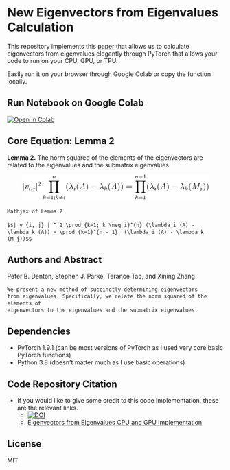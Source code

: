 # New Eigenvectors from Eigenvalues Calculation
This repository implements this [paper](https://arxiv.org/pdf/1908.03795.pdf) that allows us to calculate eigenvectors from eigenvalues elegantly through PyTorch that allows your code to run on your CPU, GPU, or TPU.

Easily run it on your browser through Google Colab or copy the function locally.

## Run Notebook on Google Colab
[![Open In Colab](https://colab.research.google.com/assets/colab-badge.svg)](https://colab.research.google.com/github/ritchieng/eigenvectors-from-eigenvalues/blob/master/notebooks/comparison.ipynb)

## Core Equation: Lemma 2

**Lemma 2.** The norm squared of the elements of the eigenvectors are related to the eigenvalues and the submatrix eigenvalues.

<p align="center">
    <img src='lemma2.png' />
</p>

```
Mathjax of Lemma 2

$$| v_{i, j} | ^ 2 \prod_{k=1; k \neq i}^{n} (\lambda_i (A) - \lambda_k (A)) = \prod_{k=1}^{n - 1}  (\lambda_i (A) - \lambda_k (M_j))$$
```


## Authors and Abstract
Peter B. Denton, Stephen J. Parke, Terance Tao, and Xining Zhang
```
We present a new method of succinctly determining eigenvectors
from eigenvalues. Specifically, we relate the norm squared of the elements of
eigenvectors to the eigenvalues and the submatrix eigenvalues.
```

## Dependencies
- PyTorch 1.9.1 (can be most versions of PyTorch as I used very core basic PyTorch functions)
- Python 3.8 (doesn't matter much as I use basic operations)

## Code Repository Citation
- If you would like to give some credit to this code implementation, these are the relevant links.
    - [![DOI](https://zenodo.org/badge/221868248.svg)](https://zenodo.org/badge/latestdoi/221868248)
    - [Eigenvectors from Eigenvalues CPU and GPU Implementation](https://www.researchgate.net/publication/337322294_Eigenvectors_from_Eigenvalues_CPU_and_GPU_Implementation)

## License
MIT
